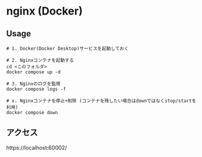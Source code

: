 # nginx (Docker)

## Usage

```
# 1. Docker(Docker Desktop)サービスを起動しておく

# 2. Nginxコンテナを起動する
cd <このフォルダ>
docker compose up -d

# 3. Nginxのログを監視
docker compose logs -f

# x. Nginxコンテナを停止+削除 (コンテナを残したい場合はdownではなくstop/startを利用)
docker compose down
```

## アクセス

https://localhost:60002/
